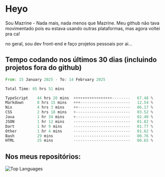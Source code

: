 # Heyo

Sou Mazrine - Nada mais, nada menos que Mazrine.
Meu github não tava movimentado pois eu estava usando outras plataformas, mas agora voltei pra ca!

no geral, sou dev front-end e faço projetos pessoais por ai...


## Tempo codando nos últimos 30 dias (incluindo projetos fora do github)
<!--START_SECTION:waka-->

```rust
From: 15 January 2025 - To: 14 February 2025

Total Time: 65 hrs 51 mins

TypeScript    44 hrs 26 mins  +++++++++++++++++--------   67.48 %
Markdown      8 hrs 15 mins   +++----------------------   12.54 %
Nix           4 hrs 3 mins    ++-----------------------   06.17 %
CSS           2 hrs 18 mins   +------------------------   03.52 %
Java          1 hr 34 mins    +------------------------   02.40 %
JSON          1 hr 12 mins    -------------------------   01.82 %
Dart          1 hr 9 mins     -------------------------   01.77 %
Other         1 hr 4 mins     -------------------------   01.62 %
Bash          29 mins         -------------------------   00.76 %
HTML          25 mins         -------------------------   00.65 %
```

<!--END_SECTION:waka-->

<!--
**Mazrine/Mazrine** is a ✨ _special_ ✨ repository because its `README.md` (this file) appears on your GitHub profile.

Here are some ideas to get you started:

- 🔭 I’m currently working on ...
- 🌱 I’m currently learning ...
- 👯 I’m looking to collaborate on ...
- 🤔 I’m looking for help with ...
- 💬 Ask me about ...
- 📫 How to reach me: ...
- 😄 Pronouns: ...
- ⚡ Fun fact: ...
-->


## Nos meus repositórios:

![Top Languages](https://github-readme-stats.vercel.app/api/top-langs/?username=mazrine&theme=tokyonight&layout=donut&langs_count=10&locale=pt-br)
